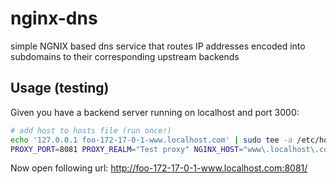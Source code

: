 # nginx-dns
simple NGNIX based dns service that routes IP addresses encoded into subdomains to their corresponding upstream backends

## Usage (testing)

Given you have a backend server running on localhost and port 3000:
```bash
# add host to hosts file (run once!)
echo '127.0.0.1 foo-172-17-0-1-www.localhost.com' | sudo tee -a /etc/hosts
PROXY_PORT=8081 PROXY_REALM="Test proxy" NGINX_HOST="www\.localhost\.com" BACKEND_PORT=3000 HTTP_BASIC_USER=foo HTTP_BASIC_PASS=bar docker-compose up
```

Now open following url:
http://foo-172-17-0-1-www.localhost.com:8081/